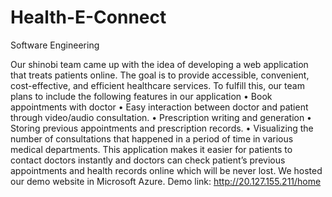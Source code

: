 # Health-E-Connect
Software Engineering

Our shinobi team came up with the idea of developing a web application that treats patients online. The goal is to provide accessible, convenient, cost-effective, and efficient healthcare services. To fulfill this, our team plans to include the following features in our application
• Book appointments with doctor
• Easy interaction between doctor and patient through video/audio
consultation.
• Prescription writing and generation
• Storing previous appointments and prescription records.
• Visualizing the number of consultations that happened in a period of time in various medical departments.
This application makes it easier for patients to contact doctors instantly and doctors can check patient’s previous appointments and health records online which will be never lost.
We hosted our demo website in Microsoft Azure.
Demo link: http://20.127.155.211/home
